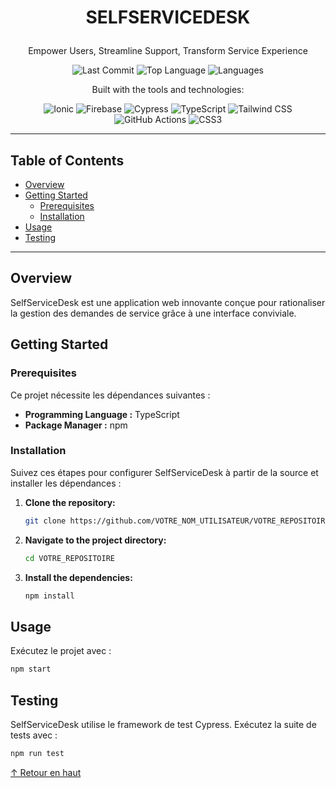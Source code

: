 # <p align="center">SELFSERVICEDESK</p>

<p align="center">Empower Users, Streamline Support, Transform Service Experience</p>

<p align="center">
  <img src="https://img.shields.io/github/last-commit/VOTRE_NOM_UTILISATEUR/VOTRE_REPOSITOIRE" alt="Last Commit">
  <img src="https://img.shields.io/github/languages/top/VOTRE_NOM_UTILISATEUR/VOTRE_REPOSITOIRE" alt="Top Language">
  <img src="https://img.shields.io/github/languages/count/VOTRE_NOM_UTILISATEUR/VOTRE_REPOSITOIRE" alt="Languages">
</p>

<p align="center">Built with the tools and technologies:</p>
<p align="center">
  <img src="https://img.shields.io/badge/Ionic-%233880FF.svg?style=for-the-badge&logo=ionic&logoColor=white" alt="Ionic">
  <img src="https://img.shields.io/badge/Firebase-%23FFCA28.svg?style=for-the-badge&logo=firebase&logoColor=black" alt="Firebase">
  <img src="https://img.shields.io/badge/Cypress-%23172026.svg?style=for-the-badge&logo=cypress&logoColor=white" alt="Cypress">
  <img src="https://img.shields.io/badge/TypeScript-%23007ACC.svg?style=for-the-badge&logo=typescript&logoColor=white" alt="TypeScript">
  <img src="https://img.shields.io/badge/Tailwind_CSS-%2338B2AC.svg?style=for-the-badge&logo=tailwind-css&logoColor=white" alt="Tailwind CSS">
  <img src="https://img.shields.io/badge/GitHub_Actions-%232671FF.svg?style=for-the-badge&logo=github-actions&logoColor=white" alt="GitHub Actions">
  <img src="https://img.shields.io/badge/CSS3-%231572B6.svg?style=for-the-badge&logo=css3&logoColor=white" alt="CSS3">
</p>

---

## Table of Contents

- [Overview](#overview)
- [Getting Started](#getting-started)
  - [Prerequisites](#prerequisites)
  - [Installation](#installation)
- [Usage](#usage)
- [Testing](#testing)

---

## Overview

SelfServiceDesk est une application web innovante conçue pour rationaliser la gestion des demandes de service grâce à une interface conviviale.

## Getting Started

### Prerequisites

Ce projet nécessite les dépendances suivantes :

- **Programming Language :** TypeScript
- **Package Manager :** npm

### Installation

Suivez ces étapes pour configurer SelfServiceDesk à partir de la source et installer les dépendances :

1. **Clone the repository:**
   ```bash
   git clone https://github.com/VOTRE_NOM_UTILISATEUR/VOTRE_REPOSITOIRE.git
   ```

2. **Navigate to the project directory:**
   ```bash
   cd VOTRE_REPOSITOIRE
   ```

3. **Install the dependencies:**
   ```bash
   npm install
   ```

## Usage

Exécutez le projet avec :

```bash
npm start
```

## Testing

SelfServiceDesk utilise le framework de test Cypress. Exécutez la suite de tests avec :

```bash
npm run test
```

[↑ Retour en haut](#selfservicedesk)
